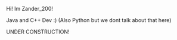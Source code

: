 Hi! Im Zander_200!

Java and C++ Dev :) (Also Python but we dont talk about that here)

UNDER CONSTRUCTION!
